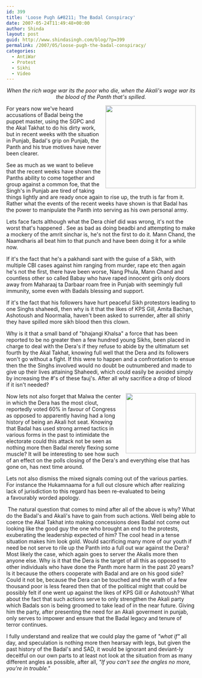 ```yaml
---
id: 399
title: 'Loose Pugh &#8211; The Badal Conspiracy'
date: 2007-05-24T11:49:48+00:00
author: Shinda
layout: post
guid: http://www.shindasingh.com/blog/?p=399
permalink: /2007/05/loose-pugh-the-badal-conspiracy/
categories:
  - AntiWar
  - Protest
  - Sikhi
  - Video
---
```

<p align="center">
  <em>When the rich wage war its the poor who die, when the Akali's wage war its the blood of the Panth that's spilled.</em>
</p>

<a href="http://www.shindasingh.com/blog/wp-content/uploads/2007/05/WindowsLiveWriter/LoosePughTheBadalConspiracy_B43C/theboss%5B2%5D8.gif" atomicselection="true"><img style="margin: 0px 0px 10px 10px" height="220" src="http://www.shindasingh.com/blog/wp-content/uploads/2007/05/WindowsLiveWriter/LoosePughTheBadalConspiracy_B43C/theboss_thumb9.gif" width="240" align="right" /></a>For years now we've heard accusations of Badal being the puppet master, using the SGPC and the Akal Takhat to do his dirty work, but in recent weeks with the situation in Punjab, Badal's grip on Punjab, the Panth and his true motives have never been clearer.

See as much as we want to believe that the recent weeks have shown the Panths ability to come together and group against a&nbsp;common foe, that the Singh's in Punjab are tired of taking things lightly and are ready once again to rise up, the truth is far from it. Rather what the events of the recent weeks have shown is that Badal has the power to manipulate the Panth into serving as his own personal army. 

Lets face facts although what the Dera chief did was wrong, it's not the worst that's happened . See as bad as doing beadbi and attempting to make a mockery of the amrit sinchar is, he's not the first to do it. Mann Chand, the Naamdharis all beat him to that punch and have been doing it for a while now. 

If it's the fact that he's a pakhandi sant with the guise of a Sikh, with multiple CBI cases against him ranging from murder, rape etc then again he's not the first, there have been worse,&nbsp;Nang Phula, Mann Chand and countless other so&nbsp;called Babay who have raped innocent girls only doors away from Maharaaj ta Darbaar roam free in Punjab with seemingly full immunity, some even with Badals blessing and support.

If it's the fact that his followers have hurt peaceful&nbsp;Sikh protestors leading to one Singhs shaheedi, then why is it that the likes of KPS Gill, Amita Bachan, Ashotoush and Noormalia, haven't been asked to surrender, after all shirly they have spilled more sikh blood then this clown.

Why is it that a small band of "bhajangi Khalsa" a force that has been reported to be no greater then a few hundred young Sikhs, been placed in charge to deal with the Dera's if they refuse to abide by the ultimatum set fourth by the Akal Takhat, knowing full well that the Dera and its followers won't go without a fight. If this were to happen and a confrontation to ensue then the the Singhs involved would no doubt be outnumbered and&nbsp;made to give up their lives attaining&nbsp;Shaheedi, which could&nbsp;easily be avoided simply by increasing the #'s of these fauj's. After all why sacrifice a drop of blood if it isn't needed?

<a href="http://www.shindasingh.com/blog/wp-content/uploads/2007/05/WindowsLiveWriter/LoosePughTheBadalConspiracy_B43C/antigurmata%5B4%5D8.gif" atomicselection="true"><img style="margin: 0px 0px 10px 10px" height="160" src="http://www.shindasingh.com/blog/wp-content/uploads/2007/05/WindowsLiveWriter/LoosePughTheBadalConspiracy_B43C/antigurmata_thumb%5B2%5D8.gif" width="186" align="right" /></a> Now lets not also forget that Malwa the center in which the Dera has the most clout, reportedly voted 60% in favour of Congress as opposed to apparently having had a long history of being an Akali hot seat. Knowing that Badal has used strong armed tactics in various forms in the past to intimidate the electorate could this attack not be seen as nothing more then Badal merely flexing some muscle?&nbsp;It will be interesting to see how such of an effect on the polls closing of the&nbsp;Dera's&nbsp;and everything else that has gone on,&nbsp;has next time around. 

Lets not also dismiss the mixed signals coming out of the various parties. For instance the Hukamnaama for a full out closure which after realizing lack of jurisdiction to this regard has been re-evaluated to being a&nbsp;favourably worded apology.&nbsp;

&nbsp;The natural question that comes to mind after all of the above is why? What do the Badal's and Akali's have to gain from such actions. Well being able to coerce the Akal Takhat into making concessions does Badal not come out looking like the good guy the one who brought an end to the protests, exuberating the leadership expected of him? The cool head in a tense situation makes him look gold. Would sacrificing many more of our youth if need be not serve to rile up the Panth into a full out war against the Dera? Most likely the case, which again goes to server the Akalis more then anyone else. Why is it that the Dera is the target of all this as opposed to other individuals who&nbsp;have done the Panth more harm in the past 20 years? Is it because the others cooperate with Badal and are on his good side? Could it not be, because the Dera can be touched and the wrath of a few thousand poor is less feared then that of the political might that could be possibly felt if one went up against the likes of KPS Gill or Ashotoush? What about the fact that such actions serve to only strengthen the Akali party which Badals son is being groomed to take lead of in the near future. Giving him the party, after presenting the need for an Akali goverment in punjab, only serves to impower and ensure that the Badal legacy and tenure of terror continues.

I fully understand and realize&nbsp;that we could play the game of _"what if"_ all day, and speculation is nothing more then hearsay with legs, but given the past history of the Badal's and SAD, it would be ignorant and deviant-ly deceitful on our own parts to at least not look at the situation from as many different angles as possible, after all, _"If you can't see the angles no more, you're in trouble."_

<p align="center">
</p>